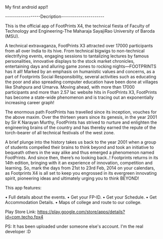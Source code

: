 My first android app!!


------------------Decription----------------------

This is the official app of FootPrints X4, the technical fiesta of Faculty of Technology and Engineering-The Maharaja SayajiRao University of Baroda (MSU).

A technical extravaganza, FootPrints X3 attracted over 17000 participants from all over India to its hive. From technical bigwigs to non-technical electrifying events, engaging sessions to tantalizing lectures by famous personalities, innovative displays to the stock market chronicles, entertaining days and alluring game zones to rocking nights—FOOTPRINTS has it all! Marked by an emphasis on humanistic values and concerns, as a part of Footprints Social Responsibility, several activities such as educating the poor and also spreading computer education have been done at villages like Shahpura and Umarva. Moving ahead, with more than 17000 participants and more than 2.57 lac website hits in FootPrints X3, FootPrints has become a state-wide phenomenon and is tracing out an exponentially increasing career graph!

The enormous path FootPrints has travelled since its inception, vouches for the above maxim. Over the thirteen years since its genesis, in the year 2001 by Sir K Narayan Murthy, FootPrints has strived to nurture and enlighten the engineering brains of the country and has thereby earned the repute of the torch-bearer of all technical festivals of the west zone.

A brief plunge into the history takes us back to the year 2001 when a group of students compelled their brains to think beyond and took an initiative to bequeath others in the way alike and thus emerged a phenomenon named FootPrints. And since then, there’s no looking back..! 
Footprints returns in its 14th edition, bringing with it an experience of innovation, competition and learning. So, mark the days from 21st to 23rd Feb, 2014 on your calendars, as Footprints X4 is all set to keep you engrossed in its evergreen innovating spirit, pioneering ideas and ultimately urging you to think BEYOND!

This app features:

•	Full details about the events.
•	Get your FP-ID.
•	Get your Schedule.
•	Get Accommodation Details.
•	Maps of college and route to our college.


Play Store Link: https://play.google.com/store/apps/details?id=com.techo.fpx4

PS: It has been uploaded under someone else's account. I'm the real developer :D
